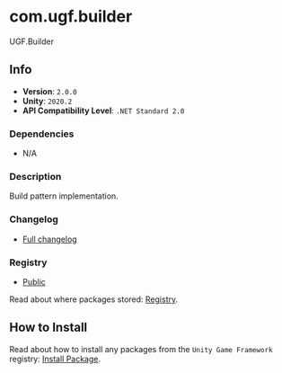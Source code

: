 # com.ugf.builder

UGF.Builder

## Info

- **Version**: `2.0.0`
- **Unity**: `2020.2`
- **API Compatibility Level**: `.NET Standard 2.0`

### Dependencies

- N/A


### Description

Build pattern implementation.

### Changelog

- [Full changelog](changelog.md)

### Registry

- [Public](https://bintray.com/unity-game-framework/public)

Read about where packages stored: [Registry](https://github.com/unity-game-framework/organization/blob/master/docs/registry.md).

## How to Install

Read about how to install any packages from the `Unity Game Framework` registry: [Install Package](https://github.com/unity-game-framework/organization/blob/master/docs/install-packages.md).
